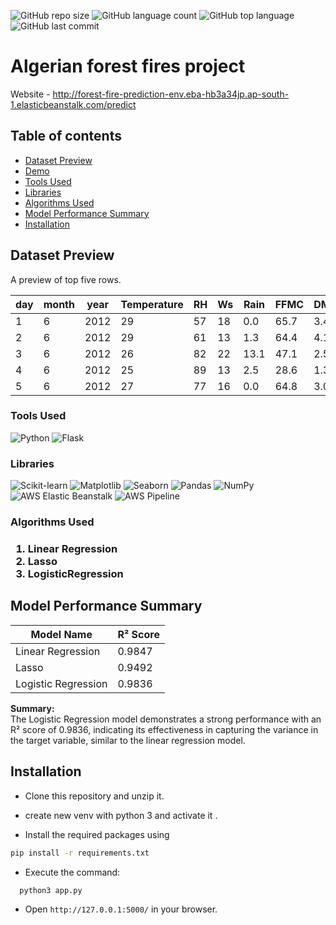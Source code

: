 ![GitHub repo size](https://img.shields.io/github/repo-size/Sandy752/Forest-Fire-Prediction?style=for-the-badge)
![GitHub language count](https://img.shields.io/github/languages/count/Sandy752/Forest-Fire-Prediction?style=for-the-badge)
![GitHub top language](https://img.shields.io/github/languages/top/Sandy752/Forest-Fire-Prediction?style=for-the-badge)
![GitHub last commit](https://img.shields.io/github/last-commit/Sandy752/Forest-Fire-Prediction?color=red&style=for-the-badge)


# Algerian forest fires project

Website - http://forest-fire-prediction-env.eba-hb3a34jp.ap-south-1.elasticbeanstalk.com/predict
## Table of contents
* [Dataset Preview](#dataset-preview)
* [Demo](#demo)   
* [Tools Used](#3)
* [Libraries](#4)
* [Algorithms Used](#5)
* [Model Performance Summary](#model-performance-summary)
* [Installation](#installation)


## Dataset Preview

A preview of top five rows.


| day | month | year | Temperature | RH | Ws | Rain | FFMC | DMC | DC  | ISI | BUI | FWI | Classes  | Region |
|-----|-------|------|-------------|----|----|------|------|-----|-----|-----|-----|-----|----------|--------|
| 1   | 6     | 2012 | 29          | 57 | 18 | 0.0  | 65.7 | 3.4 | 7.6 | 1.3 | 3.4 | 0.5 | not fire | 0      |
| 2   | 6     | 2012 | 29          | 61 | 13 | 1.3  | 64.4 | 4.1 | 7.6 | 1.0 | 3.9 | 0.4 | not fire | 0      |
| 3   | 6     | 2012 | 26          | 82 | 22 | 13.1 | 47.1 | 2.5 | 7.1 | 0.3 | 2.7 | 0.1 | not fire | 0      |
| 4   | 6     | 2012 | 25          | 89 | 13 | 2.5  | 28.6 | 1.3 | 6.9 | 0.0 | 1.7 | 0.0 | not fire | 0      |
| 5   | 6     | 2012 | 27          | 77 | 16 | 0.0  | 64.8 | 3.0 | 14.2| 1.2 | 3.9 | 0.5 | not fire | 0      |



<h3>Tools Used </h3><a id="3"></a>

![Python](https://img.shields.io/badge/Python-3776AB?style=for-the-badge&logo=python&logoColor=white)
![Flask](https://img.shields.io/badge/Flask-000000?style=for-the-badge&logo=flask&logoColor=white)

<h3>Libraries</h3><a id="4"></a>

![Scikit-learn](https://img.shields.io/badge/scikit--learn-F7931E?style=for-the-badge&logo=scikit-learn&logoColor=white)
![Matplotlib](https://img.shields.io/badge/Matplotlib-FF7F0E?style=for-the-badge&logo=matplotlib&logoColor=white)
![Seaborn](https://img.shields.io/badge/Seaborn-30B5E3?style=for-the-badge&logo=python&logoColor=white)
![Pandas](https://img.shields.io/badge/Pandas-150458?style=for-the-badge&logo=pandas&logoColor=white)
![NumPy](https://img.shields.io/badge/NumPy-013243?style=for-the-badge&logo=numpy&logoColor=white)
![AWS Elastic Beanstalk](https://img.shields.io/badge/AWS%20Elastic%20Beanstalk-FF9900?style=for-the-badge&logo=amazonaws&logoColor=white)
![AWS Pipeline](https://img.shields.io/badge/AWS%20Pipeline-FF9900?style=for-the-badge&logo=amazonaws&logoColor=white)


<h3>Algorithms Used<h3><a id="5"></a>

1. Linear Regression
2. Lasso
3. LogisticRegression

## Model Performance Summary

| Model Name            | R² Score |
|-----------------------|----------|
| Linear Regression      | 0.9847   |
| Lasso                  | 0.9492   |
| Logistic Regression    | 0.9836   |

**Summary:**  
The Logistic Regression model demonstrates a strong performance with an R² score of 0.9836, indicating its effectiveness in capturing the variance in the target variable, similar to the linear regression model.

## Installation

* Clone this repository and unzip it.

* create new  venv with python 3 and activate it .

* Install the required packages using

 ``` bash
pip install -r requirements.txt
```

* Execute the command:
``` bash
  python3 app.py
```

* Open ```http://127.0.0.1:5000/``` in your browser.
